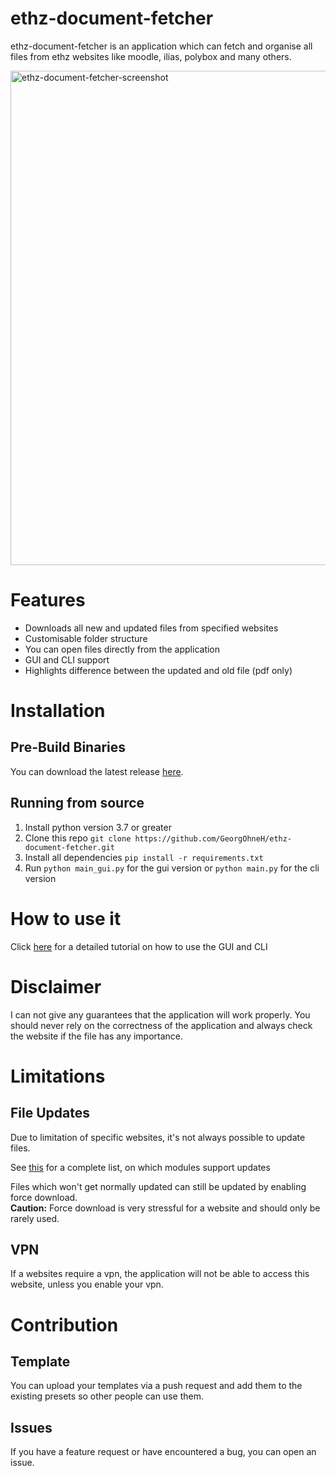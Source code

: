 # ethz-document-fetcher
ethz-document-fetcher is an application which can fetch 
and organise all files from ethz websites like
moodle, ilias, polybox and many others.
 
 <img width="791" alt="ethz-document-fetcher-screenshot" src="https://user-images.githubusercontent.com/32932460/102875780-90a30600-4444-11eb-8512-ecaa5fce8e5d.png">
 
 # Features
 * Downloads all new and updated files from specified websites
 * Customisable folder structure
 * You can open files directly from the application
 * GUI and CLI support
 * Highlights difference between the updated and old file (pdf only) 
 
 # Installation
 ## Pre-Build Binaries
 You can download the latest release [here](https://github.com/GeorgOhneH/ethz-document-fetcher/releases/latest).

## Running from source
1) Install python version 3.7 or greater
2) Clone this repo `git clone https://github.com/GeorgOhneH/ethz-document-fetcher.git`
3) Install all dependencies `pip install -r requirements.txt`
4) Run `python main_gui.py` for the gui version or `python main.py` for the cli version

# How to use it
Click [here](./TUTORIAL.md) for a detailed tutorial on how to use the GUI and CLI

# Disclaimer
I can not give any guarantees that the application will work properly.
You should never rely on the correctness of the application and 
always check the website if the file has any importance.

# Limitations
 ## File Updates
 Due to limitation of specific websites, it's not always possible
 to update files.
 
See [this](./SITES.md) for a complete list, on which modules support updates
 
Files which won't get normally updated can still be updated
by enabling force download.<br>
**Caution:** Force download is very stressful for a website
and should only be rarely used.

## VPN
If a websites require a vpn, the application will not be able
to access this website, unless you enable your vpn.

# Contribution
## Template
You can upload your templates via a push request and 
add them to the existing presets so other people can use them.

## Issues
If you have a feature request or have encountered a bug, you can open an issue.
